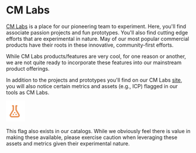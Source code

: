 # CM Labs

[CM Labs](https://coinmetrics.io/cm-labs/) is a place for our pioneering team to experiment.  Here, you'll find associate passion projects and fun prototypes.  You'll also find cutting edge efforts that are experimental in nature.  May of our most popular commercial products have their roots in these innovative, community-first efforts.  

While CM Labs products/features are very cool, for one reason or another, we are not quite ready to incorporate these features into our mainstream product offerings.  

In addition to the projects and prototypes you'll find on our CM Labs [site](https://coinmetrics.io/cm-labs/), you will also notice certain metrics and assets \(e.g., ICP\) flagged in our tools as CM Labs.  

![](.gitbook/assets/screen-shot-2021-08-24-at-7.54.11-pm.png)

This flag also exists in our catalogs.  While we obviously feel there is value in making these available, please exercise caution when leveraging these assets and metrics given their experimental nature.  



